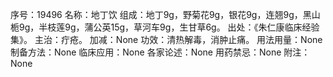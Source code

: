 序号：19496
名称：地丁饮
组成：地丁9g，野菊花9g，银花9g，连翘9g，黑山栀9g，半枝莲9g，蒲公英15g，草河车9g，生甘草6g。
出处：《朱仁康临床经验集》。
主治：疔疮。
加减：None
功效：清热解毒，消肿止痛。
用法用量：None
制备方法：None
临床应用：None
各家论述：None
用药禁忌：None
附注：None
